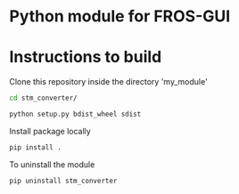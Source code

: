 # Python module for FROS-GUI



# Instructions to build 

Clone this repository inside the directory 'my_module' 


```sh
cd stm_converter/
```

```sh
python setup.py bdist_wheel sdist
```
Install package locally

```sh
pip install .
```
To uninstall the module

```sh
pip uninstall stm_converter
```